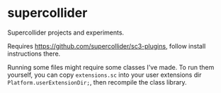 # supercollider

Supercollider projects and experiments.

Requires https://github.com/supercollider/sc3-plugins, follow install instructions there.

Running some files might require some classes I've made. To run them yourself, you can copy `extensions.sc` into your user extensions dir `Platform.userExtensionDir;`, then recompile the class library.
